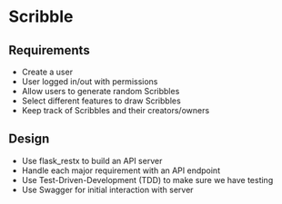 # Scribble

## Requirements

- Create a user
- User logged in/out with permissions
- Allow users to generate random Scribbles
- Select different features to draw Scribbles
- Keep track of Scribbles and their creators/owners

## Design

- Use flask_restx to build an API server
- Handle each major requirement with an API endpoint
- Use Test-Driven-Development (TDD) to make sure we have testing
- Use Swagger for initial interaction with server
